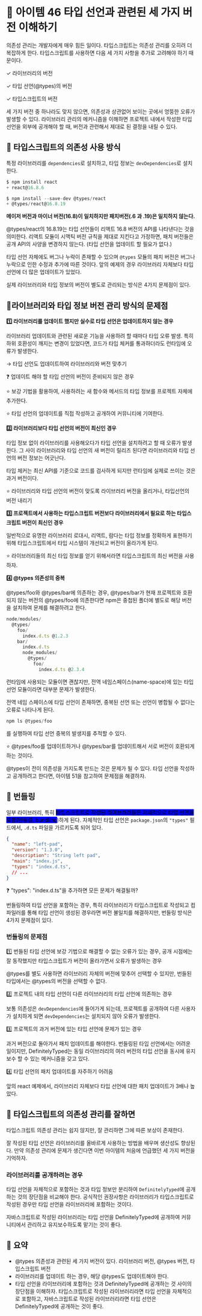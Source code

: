 # 📎 아이템 46 타입 선언과 관련된 세 가지 버전 이해하기

의존성 관리는 개발자에게 매우 힘든 일이다. 타입스크립트는 의존성 관리를 오히려 더 복잡하게 한다. 타입스크립트를 사용하면 다음 세 가지 사항을 추가로 고려해야 하기 때문이다.

✓ 라이브러리의 버전

✓ 타입 선언(@types)의 버전

✓ 타입스크립트의 버전

세 가지 버전 중 하나라도 맞지 않으면, 의존성과 상관없어 보이는 곳에서 엉뚱한 오류가 발생할 수 있다. 라이브러리 관리의 메커니즘을 이해하면 프로젝트 내에서 작성한 타입 선언을 외부에 공개해야 할 때, 버전과 관련해서 제대로 된 결정을 내릴 수 있다.

## 📍 타입스크립트의 의존성 사용 방식

특정 라이브러리를 `dependencies`로 설치하고, 타입 정보는 `devDependencies`로 설치한다.

```typescript
$ npm install react
+ react@16.8.6

$ npm install --save-dev @types/react
+ @types/react@16.8.19
```

**메이저 버전과 마이너 버전(16.8)이 일치하지만 패치버전(.6 과 .19)은 일치하지 않는다.**

@types/react의 16.8.19는 타입 선언들이 리액트 16.8 버전의 API를 나타낸다는 것을 의미한다. 리액트 모듈이 시맥틱 버전 규칙을 제대로 지킨다고 가정하면, 패치 버전들은 공개 API의 사양을 변경하지 않는다. (타입 선언을 업데이트 할 필요가 없다.)

타입 선언 자체에도 버그나 누락이 존재할 수 있으며 `@types` 모듈의 패치 버전은 버그나 누락으로 인한 수정과 추가에 따른 것이다. 앞의 예제의 경우 라이브러리 자체보다 타입 선언에 더 많은 업데이트가 있었다.

실제 라이브러리와 타입 정보의 버전이 별도로 관리되는 방식은 4가지 문제점이 있다.

## 📍라이브러리와 타입 정보 버전 관리 방식의 문제점

**1️⃣ 라이브러리를 업데이트 했지만 실수로 타입 선언은 업데이트하지 않는 경우**

라이브러리 업데이트와 관련된 새로운 기능을 사용하려 할 때마다 타입 오류 발생. 특히 하위 호환성이 깨지는 변경이 있었다면, 코드가 타입 체커를 통과하더라도 런타임에 오류가 발생한다.

→ 타입 선언도 업데이트하여 라이브러리와 버전 맞추기

❓ 업데이트 해야 할 타입 선언의 버전이 준비되지 않은 경우

⭐️ 보강 기법을 활용하여, 사용하려는 새 함수와 메서드의 타입 정보를 프로젝트 자체에 추가한다.&#x20;

⭐️ 타입 선언의 업데이트를 직접 작성하고 공개하여 커뮤니티에 기여한다.

**2️⃣ 라이브러리보다 타입 선언의 버전이 최신인 경우**

타입 정보 없이 라이브러리를 사용해오다가 타입 선언을 설치하려고 할 때 오류가 발생한다. 그 사이 라이브러리와 타입 선언의 새 버전이 릴리즈 된다면 라이브러리와 타입 선언의 버전 정보는 어긋난다.

타입 체커는 최신 API를 기준으로 코드를 검사하게 되지만 런타임에 실제로 쓰이는 것은 과거 버전이다.

⭐️ 라이브러리와 타입 선언의 버전이 맞도록 라이브러리 버전을 올리거나, 타입선언의 버전 내리기

**3️⃣ 프로젝트에서 사용하는 타입스크립트 버전보다 라이브러리에서 필요로 하는 타입스크립트 버전이 최신인 경우**

일반적으로 유명한 라이브러리 로대시, 리액트, 람다는 타입 정보를 정확하게 표현하기 위해 타입스크립트에서 타입 시스템이 개선되고 버전이 올라가게 된다.

⭐️ 라이브러리들의 최신 타입 정보를 얻기 위해서라면 타입스크립트의 최신 버전을 사용하자.

**4️⃣ @types 의존성의 중복**

@types/foo와 @types/bar에 의존하는 경우, @types/bar가 현재 프로젝트와 호환되지 않는 버전의 @types/foo에 의존한다면 npm은 중첩된 폴더에 별도로 해당 버전을 설치하여 문제를 해결하려고 한다.

```typescript
node/modules/
  @types/
    foo/
      index.d.ts @1.2.3
    bar/
      index.d.ts
      node_modules/
        @types/
          foo/
            index.d.ts @2.3.4
```

런타임에 사용되는 모듈이면 괜찮지만, 전역 네임스페이스(name-space)에 있는 타입 선언 모듈이라면 대부분 문제가 발생한다.

전역 네임 스페이스에 타입 선언이 존재하면, 중복된 선언 또는 선언이 병합될 수 없다는 오류로 나타나게 된다.

```typescript
npm ls @types/foo
```

를 실행하여 타입 선언 중복의 발생지를 추적할 수 있다.

⭐️ @types/foo를 업데이트하거나 @types/bar를 업데이트해서 서로 버전이 호환되게 하는 것이다.

@types이 전이 의존성을 가지도록 만드는 것은 문제가 될 수 있다. 타입 선언을 작성하고 공개하려고 한다면, 아이템 51을 참고하여 문제점을 해결하자.

## 📍 번들링

일부 라이브러리, 특히 <mark style="background-color:blue;">타입스크립트로 작성된 라이브러리들은 자체적으로 타입 선언을 포함(번들링, bundling</mark>)하게 된다. 자체적인 타입 선언은 `package.json`의 `"types"` 필드에서, `.d.ts` 파일을 가르키도록 되어 있다.

```json
{
  "name": "left-pad",
  "version": "1.3.0",
  "description": "String left pad",
  "main": "index.js",
  "types": "index.d.ts",
  // ...
}
```

❓ "types": "index.d.ts"을 추가하면 모든 문제가 해결될까?

번들링하여 타입 선언을 포함하는 경우, 특히 라이브러리가 타입스크립트로 작성되고 컴파일러를 통해 타입 선언이 생성된 경우라면 버전 불일치를 해결하지만, 번들링 방식은 4가지 문제점이 있다.

### 번들링의 문제점

1️⃣ 번들된 타입 선언에 보강 기법으로 해결할 수 없는 오류가 있는 경우,  공개 시점에는 잘 동작했지만 타입스크립트가 버전이 올라가면서 오류가 발생하는 경우

@types를 별도 사용하면 라이브러리 자체의 버전에 맞추어 선택할 수 있지만, 번들된 타입에서는 @types의 버전을 선택할 수 없다.&#x20;

2️⃣ 프로젝트 내의 타입 선언이 다른 라이브러리의 타입 선언에 의존하는 경우

보통 의존성은 `devDependencies`에 들어가게 되는데, 프로젝트를 공개하여 다른 사용자가 설치하게 되면 `devDependencies`는 설치되지 않아 오류가 발생한다.

3️⃣ 프로젝트의 과거 버전에 있는 타입 선언에 문제가 있는 경우

과거 버전으로 돌아가서 패치 업데이트를 해야한다. 번들링된 타입 선언에서는 어려운 일이지만, DefinitelyTyped는 동일 라이브러리의 여러 버전의 타입 선언을 동시에 유지보수 할 수 있는 메커니즘을 갖고 있다.

4️⃣ 타입 선언의 패치 업데이트를 자주하기 어려움

앞의 react 예제에서, 라이브러리 자체보다 타입 선언에 대한 패치 업데이트가 3배나 높았다.

## 📍 타입스크립트의 의존성 관리를 잘하면

타입스크립트 의존성 관리는 쉽지 않지만, 잘 관리하면 그에 따른 보상이 존재한다.

잘 작성된 타입 선언은 라이브러리를 올바르게 사용하는 방법을 배우며 생산성도 향상된다. 만약 의존성 관리에 문제가 생긴다면 이번 아이템의 처음에 언급했던 세 가지 버전을 기억하자.

### 라이브러리를 공개하려는 경우

타입 선언을 자체적으로 포함하는 것과 타입 정보만 분리하여 `DefinitelyTyped`에 공개하는 것의 장단점을 비교해야 한다. 공식적인 권장사항은 라이브러리가 타입스크립트로 작성된 경우만 타입 선언을 라이브러리에 포함하는 것이다.

자바스크립트로 작성된 라이브러리는 타입 선언을 DefinitelyTyped에 공개하여 커뮤니티에서 관리하고 유지보수하도록 맡기는 것이 좋다.

## 📍 요약

* @types 의존성과 관련된 세 가지 버전이 있다. 라이브러리 버전, @types 버전, 타입스크립트 버전
* 라이브러리를 업데이트 하는 경우, 해당 @types도 업데이트해야 한다.
* 타입 선언을 라이브러리에 포함하는 것과 DefinitelyTyped에 공개하는 것 사이의 장단점을 이해하자. 타입스크립트로 작성된 라이브러리라면 타입 선언을 자체적으로 포함하고, 자바스크립트로 작성된 라이브러리라면 타입 선언은 DefinitelyTyped에 공개하는 것이 좋다.
